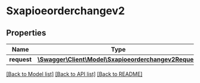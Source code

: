 # Sxapioeorderchangev2

## Properties
Name | Type | Description | Notes
------------ | ------------- | ------------- | -------------
**request** | [**\Swagger\Client\Model\Sxapioeorderchangev2Request**](Sxapioeorderchangev2Request.md) |  | [optional] 

[[Back to Model list]](../README.md#documentation-for-models) [[Back to API list]](../README.md#documentation-for-api-endpoints) [[Back to README]](../README.md)


